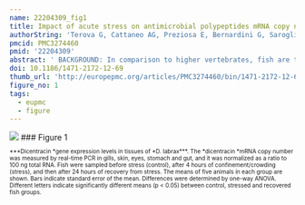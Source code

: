```yaml
---
name: 22204309_fig1
title: Impact of acute stress on antimicrobial polypeptides mRNA copy number in several tissues of marine sea bass (Dicentrarchus labrax).
authorString: 'Terova G, Cattaneo AG, Preziosa E, Bernardini G, Saroglia M.'
pmcid: PMC3274460
pmid: '22204309'
abstract: ' BACKGROUND: In comparison to higher vertebrates, fish are thought to rely heavily on innate immune system for initial protection against pathogen invasion because their acquired immune system displays a considerably poor immunological memory, and short-lived secondary response. The endogenous antimicrobial polypeptides (AMPPs) directly and rapidly killing pathogens such as bacteria, fungi, parasites, and viruses are included within the realm of innate defenses. In addition to piscidins, AMPPs that in recent years have been shown to be commonly linked to innate defense, are histones and their polypeptide fragments, and peptides derived from the respiratory protein hemoglobin. There is evidence that a number of stresses lead to significant regulation of AMPPs and thus their monitoring could be a highly sensitive measure of health status and risk of an infectious disease outbreak, which is a major impediment to the continued success of virtually all aquaculture enterprises and is often the most significant cause of economic losses. RESULTS: We firstly isolated and deposited in Genbank database the cDNA sequences encoding for hemoglobin-β-like protein (Hb-LP) [GeneBank: JN410659], H2B histone-like protein 1 (HLP1) GenBank: JN410660], and HLP2 [GenBank: JN410661]. The "de novo" prediction of the three-dimensional structures for each protein is presented. Phylogenetic trees were constructed on Hb-LP, HLP1, and HLP2 sequences of sea bass and those of other teleost, avian, reptiles, amphibian and mammalian species. We then used real time RT-PCR technology to monitor for the first time in sea bass, dynamic changes in mRNA copy number of Hb-LP, HLP1, HLP2, and dicentracin in gills, skin, eyes, stomach and proximal intestine in response to acute crowding/confinement stress. We showed that acute crowding stress induces an increase in the expression levels of the aforementioned genes, in gills and skin of sea bass, but not in other tissues, and that this expression patterns are not always rapidly reversed upon re-exposure to normal conditions. CONCLUSION: The higher expression of the four target genes in gills and skin of sea bass suggests that this AMPP represents a first and immediate line of defense in combating pathogens and stressors since these tissues constitute the first physiological barriers of the animal.'
doi: 10.1186/1471-2172-12-69
thumb_url: 'http://europepmc.org/articles/PMC3274460/bin/1471-2172-12-69-1.gif'
figure_no: 1
tags:
  - eupmc
  - figure
---
```

<img src='http://europepmc.org/articles/PMC3274460/bin/1471-2172-12-69-1.jpg' style='max-height: 300px'>
### Figure 1
<p style='font-size: 10px;'>***Dicentracin *gene expression levels in tissues of *D. labrax***. The *dicentracin *mRNA copy number was measured by real-time PCR in gills, skin, eyes, stomach and gut, and it was normalized as a ratio to 100 ng total RNA. Fish were sampled before stress (control), after 4 hours of confinement/crowding (stress), and then after 24 hours of recovery from stress. The means of five animals in each group are shown. Bars indicate standard error of the mean. Differences were determined by one-way ANOVA. Different letters indicate significantly different means (p &lt; 0.05) between control, stressed and recovered fish groups.</p>